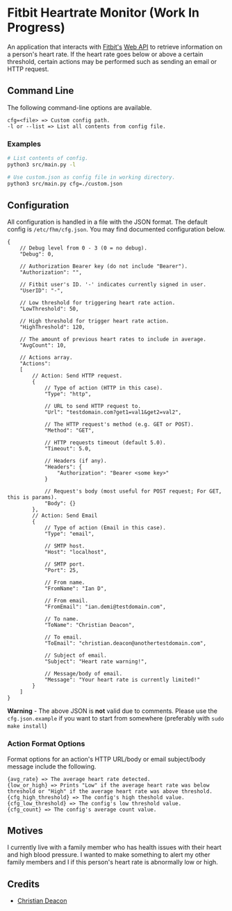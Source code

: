 # Fitbit Heartrate Monitor (Work In Progress)
An application that interacts with [Fitbit's](https://fitbit.com/) [Web API](https://dev.fitbit.com/build/reference/web-api) to retrieve information on a person's heart rate. If the heart rate goes below or above a certain threshold, certain actions may be performed such as sending an email or HTTP request.

## Command Line
The following command-line options are available.

```
cfg=<file> => Custom config path.
-l or --list => List all contents from config file.
```

### Examples
```bash
# List contents of config.
python3 src/main.py -l

# Use custom.json as config file in working directory.
python3 src/main.py cfg=./custom.json
```

## Configuration
All configuration is handled in a file with the JSON format. The default config is `/etc/fhm/cfg.json`. You may find documented configuration below.

```
{
    // Debug level from 0 - 3 (0 = no debug).
    "Debug": 0,

    // Authorization Bearer key (do not include "Bearer").
    "Authorization": "",

    // Fitbit user's ID. '-' indicates currently signed in user.
    "UserID": "-",

    // Low threshold for triggering heart rate action.
    "LowThreshold": 50,

    // High threshold for trigger heart rate action.
    "HighThreshold": 120,

    // The amount of previous heart rates to include in average.
    "AvgCount": 10,

    // Actions array.
    "Actions": 
    [
        // Action: Send HTTP request.
        {
            // Type of action (HTTP in this case).
            "Type": "http",

            // URL to send HTTP request to.
            "Url": "testdomain.com?get1=val1&get2=val2",

            // The HTTP request's method (e.g. GET or POST).
            "Method": "GET",

            // HTTP requests timeout (default 5.0).
            "Timeout": 5.0,

            // Headers (if any).
            "Headers": {
                "Authorization": "Bearer <some key>"
            }

            // Request's body (most useful for POST request; For GET, this is params).
            "Body": {}
        },
        // Action: Send Email
        {
            // Type of action (Email in this case).
            "Type": "email",

            // SMTP host.
            "Host": "localhost",

            // SMTP port.
            "Port": 25,

            // From name.
            "FromName": "Ian D",

            // From email.
            "FromEmail": "ian.demi@testdomain.com",

            // To name.
            "ToName": "Christian Deacon",

            // To email.
            "ToEmail": "christian.deacon@anothertestdomain.com",

            // Subject of email.
            "Subject": "Heart rate warning!",

            // Message/body of email.
            "Message": "Your heart rate is currently limited!"
        }
    ]
}
```

**Warning** - The above JSON is **not** valid due to comments. Please use the `cfg.json.example` if you want to start from somewhere (preferably with `sudo make install`)

### Action Format Options
Format options for an action's HTTP URL/body or email subject/body message include the following.

```
{avg_rate} => The average heart rate detected.
{low_or_high} => Prints "Low" if the average heart rate was below threshold or "High" if the average heart rate was above threshold.
{cfg_high_threshold} => The config's high theshold value.
{cfg_low_threshold} => The config's low threshold value.
{cfg_count} => The config's average count value.
```

## Motives
I currently live with a family member who has health issues with their heart and high blood pressure. I wanted to make something to alert my other family members and I if this person's heart rate is abnormally low or high.

## Credits
* [Christian Deacon](https://github.com/gamemann)
